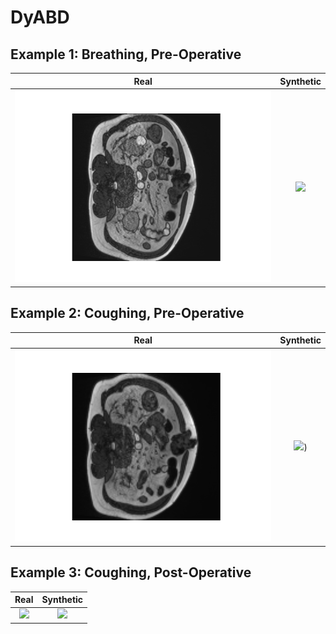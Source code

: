 # DyABD

## Example 1: Breathing, Pre-Operative

Real | Synthetic
:-------------------------:|:-------------------------:
![](https://github.com/niamhbelton/DyABD/blob/main/examples/real/exercise_0_operative_0_1_Dataset422_Abdominal_000000.gif) | ![](https://github.com/niamhbelton/DyABD/blob/main/examples/syn/exercise_0_operative_0_1_Dataset422_Abdominal_000000%202.gif) |


## Example 2: Coughing, Pre-Operative

Real | Synthetic
:-------------------------:|:-------------------------:
![](https://github.com/niamhbelton/DyABD/blob/main/examples/real/exercise_1_operative_0_1_Dataset422_Abdominal_000002.gif )| ![](https://github.com/niamhbelton/DyABD/blob/main/examples/syn/exercise_1_operative_0_1_Dataset422_Abdominal_000002.gif))


## Example 3: Coughing, Post-Operative

Real | Synthetic
:-------------------------:|:-------------------------:
![](https://github.com/niamhbelton/DyABD/blob/main/examples/real/exercise_1_operative_1_2_Dataset422_Abdominal_000026.gif) | ![](https://github.com/niamhbelton/DyABD/blob/main/examples/syn/exercise_1_operative_1_2_Dataset422_Abdominal_000026.gif) 
